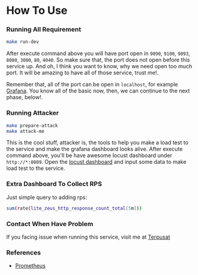 # How To Use

### Running All Requirement

```sh
make run-dev
```

After execute command above you will have port open in `9090`, `9100`, `9093`, `8080`, `3000`, `80`, `4040`. So make sure that, the port does not open before this service up. And oh, I think you want to know, why we need open too much port. It will be amazing to have all of those service, trust me!.

Remember that, all of the port can be open in `localhost`, for example [Grafana](http://localhost:3000). You know all of the basic now, then, we can continue to the next phase, below!.


### Running Attacker

```sh
make prepare-attack
make attack-me
```

This is the cool stuff, attacker is, the tools to help you make a load test to the service and make the grafana dashboard looks alive. After execute command above, you'll be have awesome locust dashboard under `http://*:8089`. Open the [locust dashboard](http://localhost:8089) and input some data to make load test to the service.


### Extra Dashboard To Collect RPS

Just simple query to adding rps:
```sh
sum(rate(lite_zeus_http_response_count_total[5m]))
```


### Contact When Have Problem

If you facing issue when running this service, visit me at [Terpusat](https://outletcyber.net)


### References
- [Prometheus](https://github.com/prometheus/prometheus)